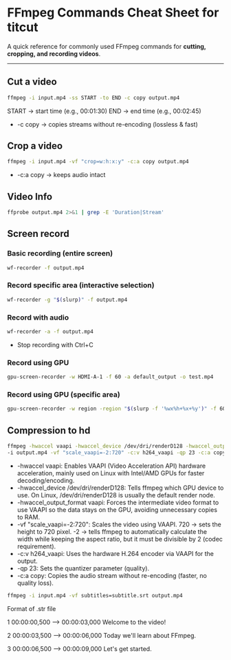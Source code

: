 # FFmpeg Commands Cheat Sheet for titcut

A quick reference for commonly used FFmpeg commands for **cutting, cropping, and recording videos**.

---

## Cut a video

```bash
ffmpeg -i input.mp4 -ss START -to END -c copy output.mp4
```
START → start time (e.g., 00:01:30)
END → end time (e.g., 00:02:45)
- -c copy → copies streams without re-encoding (lossless & fast)

## Crop a video

```bash
ffmpeg -i input.mp4 -vf "crop=w:h:x:y" -c:a copy output.mp4
```

- -c:a copy → keeps audio intact

## Video Info

```bash
ffprobe output.mp4 2>&1 | grep -E 'Duration|Stream'
```

## Screen record

### Basic recording (entire screen)

```bash
wf-recorder -f output.mp4
```

### Record specific area (interactive selection)

```bash
wf-recorder -g "$(slurp)" -f output.mp4
```

### Record with audio

```bash
wf-recorder -a -f output.mp4
```
- Stop recording with Ctrl+C


### Record using GPU

```bash
gpu-screen-recorder -w HDMI-A-1 -f 60 -a default_output -o test.mp4
```

### Record using GPU (specific area)

```bash
gpu-screen-recorder -w region -region "$(slurp -f '%wx%h+%x+%y')" -f 60 -a default_output -o output.mp4
```

## Compression to hd

```bash
ffmpeg -hwaccel vaapi -hwaccel_device /dev/dri/renderD128 -hwaccel_output_format vaapi \
-i output.mp4 -vf "scale_vaapi=-2:720" -c:v h264_vaapi -qp 23 -c:a copy output_720p.mp4
```
- -hwaccel vaapi: Enables VAAPI (Video Acceleration API) hardware acceleration, mainly used on Linux with Intel/AMD GPUs for faster decoding/encoding.
- -hwaccel_device /dev/dri/renderD128: Tells ffmpeg which GPU device to use.
On Linux, /dev/dri/renderD128 is usually the default render node.
- -hwaccel_output_format vaapi: Forces the intermediate video format to use VAAPI so the data stays on the GPU, avoiding unnecessary copies to RAM.
- -vf "scale_vaapi=-2:720": Scales the video using VAAPI. 720 → sets the height to 720 pixel. -2 → tells ffmpeg to automatically calculate the width while keeping the aspect ratio, but it must be divisible by 2 (codec requirement).
- -c:v h264_vaapi: Uses the hardware H.264 encoder via VAAPI for the output.
- -qp 23: Sets the quantizer parameter (quality).
- -c:a copy: Copies the audio stream without re-encoding (faster, no quality loss).

```bash
ffmpeg -i input.mp4 -vf subtitles=subtitle.srt output.mp4
```
Format of .str file

1
00:00:00,500 --> 00:00:03,000
Welcome to the video!

2
00:00:03,500 --> 00:00:06,000
Today we'll learn about FFmpeg.

3
00:00:06,500 --> 00:00:09,000
Let's get started.


